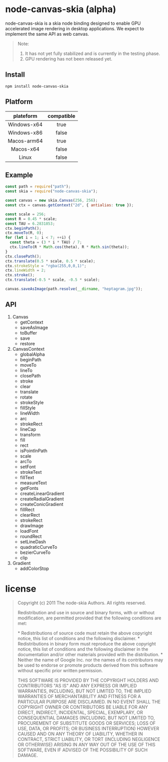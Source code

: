 # node-canvas-skia (alpha)

node-canvas-skia is a skia node binding designed to enable GPU accelerated image rendering in desktop applications. We expect to implement the same API as web canvas.

> Note:
>
> 1. It has not yet fully stabilized and is currently in the testing phase.
> 2. GPU rendering has not been released yet.

## Install

```shell
npm install node-canvas-skia
```

## Platform

|  plateform  | compatible |
| :---------: | :--------: |
| Windows-x64 |    true    |
| Windows-x86 |   false    |
| Macos-arm64 |    true    |
|  Macos-x64  |   false    |
|    Linux    |   false    |

## Example

```js
const path = require("path");
const skia = require("node-canvas-skia");

const canvas = new skia.Canvas(256, 256);
const ctx = canvas.getContext("2d", { antialias: true });

const scale = 256;
const R = 0.45 * scale;
const TAU = 6.2831853;
ctx.beginPath();
ctx.moveTo(R, 0);
for (let i = 1; i < 7; ++i) {
  const theta = (3 * i * TAU) / 7;
  ctx.lineTo(R * Math.cos(theta), R * Math.sin(theta));
}
ctx.closePath();
ctx.translate(0.5 * scale, 0.5 * scale);
ctx.strokeStyle = "rgba(255,0,0,1)";
ctx.lineWidth = 2;
ctx.stroke();
ctx.translate(-0.5 * scale, -0.5 * scale);

canvas.saveAsImage(path.resolve(__dirname, "heptagram.jpg"));
```

## API

1. Canvas
   - getContext
   - saveAsImage
   - toBuffer
   - save
   - restore
2. CanvasContext
   - globalAlpha
   - beginPath
   - moveTo
   - lineTo
   - closePath
   - stroke
   - clear
   - translate
   - rotate
   - strokeStyle
   - fillStyle
   - lineWidth
   - arc
   - strokeRect
   - lineCap
   - transform
   - fill
   - rect
   - isPointInPath
   - scale
   - arcTo
   - setFont
   - strokeText
   - fillText
   - measureText
   - getFonts
   - createLinearGradient
   - createRadialGradient
   - createConicGradient
   - fillRect
   - clearRect
   - strokeRect
   - drawImage
   - loadFont
   - roundRect
   - setLineDash
   - quadraticCurveTo
   - bezierCurveTo
   - clip
3. Gradient
   - addColorStop

# license

> Copyright (c) 2011 The node-skia Authors. All rights reserved.
>
> Redistribution and use in source and binary forms, with or without
> modification, are permitted provided that the following conditions are
> met:
>
> \* Redistributions of source code must retain the above copyright
> notice, this list of conditions and the following disclaimer. \* Redistributions in binary form must reproduce the above
> copyright notice, this list of conditions and the following disclaimer
> in the documentation and/or other materials provided with the
> distribution. \* Neither the name of Google Inc. nor the names of its
> contributors may be used to endorse or promote products derived from
> this software without specific prior written permission.
>
> THIS SOFTWARE IS PROVIDED BY THE COPYRIGHT HOLDERS AND CONTRIBUTORS
> "AS IS" AND ANY EXPRESS OR IMPLIED WARRANTIES, INCLUDING, BUT NOT
> LIMITED TO, THE IMPLIED WARRANTIES OF MERCHANTABILITY AND FITNESS FOR
> A PARTICULAR PURPOSE ARE DISCLAIMED. IN NO EVENT SHALL THE COPYRIGHT
> OWNER OR CONTRIBUTORS BE LIABLE FOR ANY DIRECT, INDIRECT, INCIDENTAL,
> SPECIAL, EXEMPLARY, OR CONSEQUENTIAL DAMAGES (INCLUDING, BUT NOT
> LIMITED TO, PROCUREMENT OF SUBSTITUTE GOODS OR SERVICES; LOSS OF USE,
> DATA, OR PROFITS; OR BUSINESS INTERRUPTION) HOWEVER CAUSED AND ON ANY
> THEORY OF LIABILITY, WHETHER IN CONTRACT, STRICT LIABILITY, OR TORT
> (INCLUDING NEGLIGENCE OR OTHERWISE) ARISING IN ANY WAY OUT OF THE USE
> OF THIS SOFTWARE, EVEN IF ADVISED OF THE POSSIBILITY OF SUCH DAMAGE.
